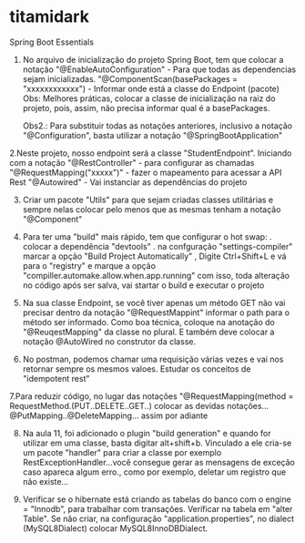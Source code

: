 # titamidark
Spring Boot Essentials

1. No arquivo de inicialização do projeto Spring Boot,
tem que colocar a notação
"@EnableAutoConfiguration" - Para que todas as dependencias sejam inicializadas.
"@ComponentScan(basePackages = "xxxxxxxxxxxx") - Informar onde está a classe do Endpoint (pacote)
    Obs: Melhores práticas, colocar a classe de inicialização na raiz do projeto, pois, assim,
    não precisa informar qual é a basePackages.

    Obs2.: Para substituir todas as notações anteriores, inclusivo a notação "@Configuration",
    basta utilizar a notação "@SpringBootApplication"


2.Neste projeto, nosso endpoint será a classe "StudentEndpoint". Iniciando com a notação
"@RestController" - para configurar as chamadas
"@RequestMapping("xxxxx")" - fazer o mapeamento para acessar a API Rest
"@Autowired" - Vai instanciar as dependências do projeto

3. Criar um pacote "Utils" para que sejam criadas classes utilitárias e sempre nelas colocar pelo
menos que as mesmas tenham a notação "@Component"

4. Para ter uma "build" mais rápido, tem que configurar o hot swap:
    . colocar a dependência "devtools"
    . na confguração "settings-compiler" marcar a opção "Build Project Automatically"
    , Digite Ctrl+Shift+L e vá para o "registry" e marque a opção "compiller.automake.allow.when.app.running"
   com isso, toda alteração no código após ser salva, vai startar o build e executar o projeto


5. Na sua classe Endpoint, se você tiver apenas um método GET não vai precisar dentro da notação
"@RequestMappint" informar o path para o método ser informado. Como boa técnica, coloque na anotação
do "@ReuqestMapping" da classe no plural. E também deve colocar a notação @AutoWired no construtor da classe.

6. No postman, podemos chamar uma requisição várias vezes e vai nos retornar sempre os mesmos valoes.
Estudar os conceitos de "idempotent rest"

7.Para reduzir código, no lugar das notações "@RequestMapping(method = RequestMethod.(PUT..DELETE..GET..)
colocar as devidas notações... @PutMapping..@DeleteMapping... assim por adiante

8. Na aula 11, foi adicionado o plugin "build generation" e quando for utilizar em uma classe, basta digitar alt+shift+b. Vinculado a ele cria-se um pacote "handler" para criar a classe por exemplo RestExceptionHandler...você consegue gerar as mensagens de exceção caso apareca algum erro., como por exemplo, deletar um registro que não existe...

9. Verificar se o hibernate está criando as tabelas do banco com o engine = "Innodb", para trabalhar com transações. Verificar na tabela em "alter Table". Se não criar, na configuração "application.properties", no dialect (MySQL8Dialect) colocar MySQL8InnoDBDialect.

